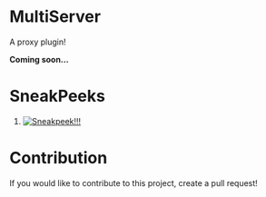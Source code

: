 # MultiServer
A proxy plugin!

**Coming soon...**

# SneakPeeks

1. [![Sneakpeek!!!](http://i3.ytimg.com/vi/BwNlNTnYg2o/maxresdefault.jpg)](https://youtu.be/BwNlNTnYg2o)

# Contribution

If you would like to contribute to this project, create a pull request!
